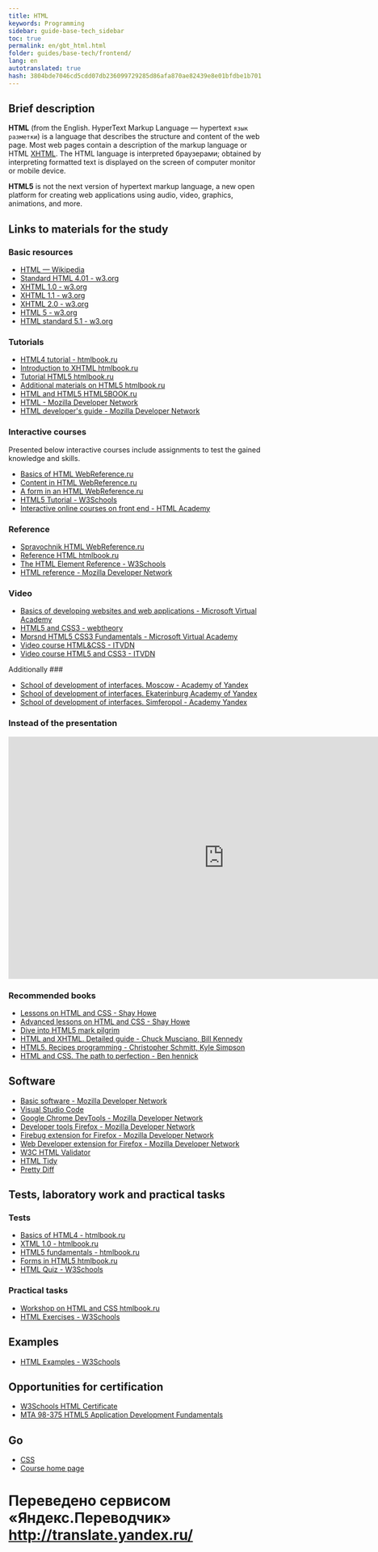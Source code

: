 ```yaml
--- 
title: HTML 
keywords: Programming 
sidebar: guide-base-tech_sidebar 
toc: true 
permalink: en/gbt_html.html 
folder: guides/base-tech/frontend/ 
lang: en 
autotranslated: true 
hash: 3804bde7046cd5cdd07db236099729285d86afa870ae82439e8e01bfdbe1b701 
--- 
```


## Brief description 

**HTML** (from the English. HyperText Markup Language — hypertext `язык разметки`) is a language that describes the structure and content of the web page. Most web pages contain a description of the markup language or HTML [XHTML](https://developer.mozilla.org/ru/docs/XHTML). The HTML language is interpreted браузерами; obtained by interpreting formatted text is displayed on the screen of computer monitor or mobile device. 

**HTML5** is not the next version of hypertext markup language, a new open platform for creating web applications using audio, video, graphics, animations, and more. 

## Links to materials for the study 

### Basic resources 

* [HTML — Wikipedia](https://ru.wikipedia.org/wiki/HTML) 
* [Standard HTML 4.01 - w3.org](https://www.w3.org/TR/html401/) 
* [XHTML 1.0 - w3.org](https://www.w3.org/TR/xhtml1/) 
* [XHTML 1.1 - w3.org](https://www.w3.org/TR/xhtml11/) 
* [XHTML 2.0 - w3.org](https://www.w3.org/TR/xhtml2/) 
* [HTML 5 - w3.org](https://www.w3.org/TR/html5/) 
* [HTML standard 5.1 - w3.org](https://www.w3.org/TR/html51/) 

### Tutorials 
* [HTML4 tutorial - htmlbook.ru](http://htmlbook.ru/samhtml) 
* [Introduction to XHTML htmlbook.ru](http://htmlbook.ru/xhtml) 
* [Tutorial HTML5 htmlbook.ru](http://htmlbook.ru/samhtml5/) 
* [Additional materials on HTML5 htmlbook.ru](http://htmlbook.ru/html5) 
* [HTML and HTML5 HTML5BOOK.ru](https://html5book.ru/html-html5/) 
* [HTML - Mozilla Developer Network](https://developer.mozilla.org/ru/docs/Learn/Getting_started_with_the_web/HTML_basics) 
* [HTML developer's guide - Mozilla Developer Network](https://developer.mozilla.org/ru/docs/Web/Guide/HTML) 

### Interactive courses 

Presented below interactive courses include assignments to test the gained knowledge and skills. 

* [Basics of HTML WebReference.ru](https://webref.ru/course/html-basics) 
* [Content in HTML WebReference.ru](https://webref.ru/course/html-content) 
* [A form in an HTML WebReference.ru](https://webref.ru/course/html5-form) 
* [HTML5 Tutorial - W3Schools](http://www.w3schools.com/html/) 
* [Interactive online courses on front end - HTML Academy](https://htmlacademy.ru/) 

### Reference 
* [Spravochnik HTML WebReference.ru](https://webref.ru/html) 
* [Reference HTML htmlbook.ru](http://htmlbook.ru/html) 
* [The HTML Element Reference - W3Schools](http://www.w3schools.com/tags/) 
* [HTML reference - Mozilla Developer Network](https://developer.mozilla.org/EN/docs/Web/HTML/Links) 

### Video 
* [Basics of developing websites and web applications - Microsoft Virtual Academy](https://mva.microsoft.com/ru/training-courses/--8723?l=zZGYOLS1_1904984382) 
* [HTML5 and CSS3 - webtheory](https://www.youtube.com/playlist?list=PLwSSV-_L9szsyAwvl4Q-oTM1HdNBZFSF-) 
* [Mprsnd HTML5 CSS3 Fundamentals - Microsoft Virtual Academy](https://mva.microsoft.com/en-US/training-courses/html5-css3-fundamentals-development-for-absolute-beginners-14207?l=Y4COscFfB_7500115888) 
* [Video course HTML&CSS - ITVDN](https://www.youtube.com/playlist?list=PLvItDmb0sZw-v7y3fP50Ao8AIlg00fSGQ) 
* [Video course HTML5 and CSS3 - ITVDN](https://www.youtube.com/playlist?list=PLvItDmb0sZw9cJossgyJepu6N9hybEjKU) 

Additionally ### 
* [School of development of interfaces. Moscow - Academy of Yandex](https://academy.yandex.ru/events/frontend/shri_msk-2013/) 
* [School of development of interfaces. Ekaterinburg Academy of Yandex](https://academy.yandex.ru/events/frontend/shri_ekb-2013/) 
* [School of development of interfaces. Simferopol - Academy Yandex](https://academy.yandex.ru/events/frontend/shri_simf-2013/) 

### Instead of the presentation 

<div class="thumb-wrap"> 
<iframe width="854" height="480" src="https://www.youtube.com/embed/5pBcKKiZSGE" frameborder="0" allowfullscreen></iframe> 
</div> 

### Recommended books 

* [Lessons on HTML and CSS - Shay Howe](https://webref.ru/layout/diveintohtml5) 
* [Advanced lessons on HTML and CSS - Shay Howe](https://webref.ru/layout/advanced-html-css) 
* [Dive into HTML5 mark pilgrim](https://webref.ru/layout/diveintohtml5) 
* [HTML and XHTML. Detailed guide - Chuck Musciano, Bill Kennedy](http://www.ozon.ru/context/detail/id/3881084/) 
* [HTML5. Recipes programming - Christopher Schmitt, Kyle Simpson](http://www.ozon.ru/context/detail/id/17513568/) 
* [HTML and CSS. The path to perfection - Ben hennick](http://www.ozon.ru/context/detail/id/5648483/) 

## Software 

* [Basic software - Mozilla Developer Network](https://developer.mozilla.org/ru/docs/Learn/Getting_started_with_the_web/Установка_базового_программного_обеспечения) 
* [Visual Studio Code](https://code.visualstudio.com/) 
* [Google Chrome DevTools - Mozilla Developer Network](https://developer.chrome.com/devtools) 
* [Developer tools Firefox - Mozilla Developer Network](https://developer.mozilla.org/ru/docs/Tools) 
* [Firebug extension for Firefox - Mozilla Developer Network](https://addons.mozilla.org/ru/firefox/addon/firebug/) 
* [Web Developer extension for Firefox - Mozilla Developer Network](https://addons.mozilla.org/ru/firefox/addon/web-developer/) 
* [W3C HTML Validator](http://validator.w3.org/) 
* [HTML Tidy](http://tidy.sourceforge.net/) 
* [Pretty Diff](http://prettydiff.com/?html) 

## Tests, laboratory work and practical tasks 

### Tests 
* [Basics of HTML4 - htmlbook.ru](http://htmlbook.ru/test/html4) 
* [XTML 1.0 - htmlbook.ru](http://htmlbook.ru/test/xhtml) 
* [HTML5 fundamentals - htmlbook.ru](http://htmlbook.ru/test/html5) 
* [Forms in HTML5 htmlbook.ru](http://htmlbook.ru/test/form) 
* [HTML Quiz - W3Schools](http://www.w3schools.com/html/html_quiz.asp) 

### Practical tasks 
* [Workshop on HTML and CSS htmlbook.ru](http://htmlbook.ru/practical) 
* [HTML Exercises - W3Schools](http://www.w3schools.com/html/exercise.asp) 

## Examples 

* [HTML Examples - W3Schools](http://www.w3schools.com/html/html_examples.asp) 

## Opportunities for certification 

* [W3Schools HTML Certificate](http://www.w3schools.com/cert/cert_html_new.asp) 
* [MTA 98-375 HTML5 Application Development Fundamentals](https://www.microsoft.com/ru-ru/learning/exam-98-375.aspx) 

## Go 

* [CSS](gbt_css.html) 
* [Course home page](gbt_landing-page.html) 



 # Переведено сервисом «Яндекс.Переводчик» http://translate.yandex.ru/